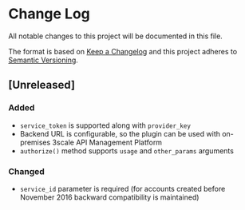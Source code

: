 # Change Log
All notable changes to this project will be documented in this file.

The format is based on [Keep a Changelog](http://keepachangelog.com/) 
and this project adheres to [Semantic Versioning](http://semver.org/).

## [Unreleased]
### Added
- `service_token` is supported along with `provider_key`
- Backend URL is configurable, so the plugin can be used with on-premises 3scale API Management Platform
- `authorize()` method supports `usage` and `other_params` arguments

### Changed
- `service_id` parameter is required (for accounts created before November 2016 backward compatibility is maintained)
